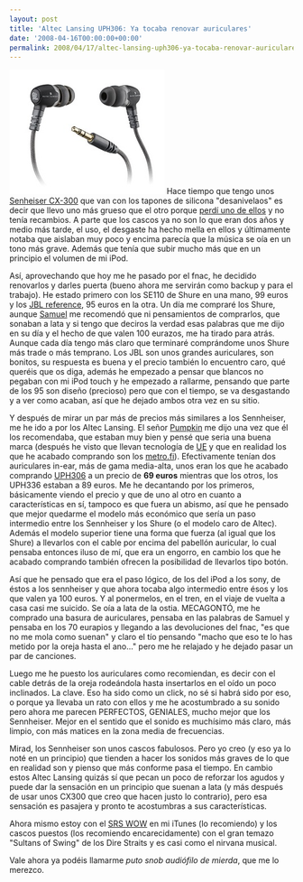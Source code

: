 ```yaml
---
layout: post
title: 'Altec Lansing UPH306: Ya tocaba renovar auriculares'
date: '2008-04-16T00:00:00+00:00'
permalink: 2008/04/17/altec-lansing-uph306-ya-tocaba-renovar-auriculares/
---
```

<img src="/assets/zz6e6541b4.jpg" alt="" title="altec lansing UPH306" width="275" height="221" class="derecha" /> Hace tiempo que tengo unos <a href="http://resistancefutile.com/2006/08/23/sennheiser-cx300-s/">Senheiser CX-300</a> que van con los tapones de silicona "desanivelaos" es decir que llevo uno más grueso que el otro porque <a href="http://resistancefutile.com/2007/12/10/mehagustadonomehagustado-09122007-version-london-baby-20/">perdí uno de ellos</a> y no tenía recambios. A parte que los cascos ya no son lo que eran dos años y medio más tarde, el uso, el desgaste ha hecho mella en ellos y últimamente notaba que aislaban muy poco y encima parecía que la música se oía en un tono más grave. Además que tenía que subir mucho más que en un principio el volumen de mi iPod. 

Así, aprovechando que hoy me he pasado por el fnac, he decidido renovarlos y darles puerta (bueno ahora me servirán como backup y para el trabajo). He estado primero con los SE110 de Shure en una mano, 99 euros y los <a href="http://www.jbl.com/home/products/product_detail.aspx?prod=JBLREF220WHT-H&CheckProduct=Y">JBL reference</a>, 95 euros en la otra. Un día me compraré los Shure, aunque <a href="http://sopmacsl.com">Samuel</a> me recomendó que ni pensamientos de comprarlos, que sonaban a lata y si tengo que deciros la verdad esas palabras que me dijo en su día y el hecho de que valen 100 eurazos, me ha tirado para atrás. Aunque cada día tengo más claro que terminaré comprándome unos Shure más trade o más temprano. Los JBL son unos grandes auriculares, son bonitos, su respuesta es buena y el precio también lo encuentro caro, qué queréis que os diga, además he empezado a pensar que blancos no pegaban con mi iPod touch y he empezado a rallarme, pensando que parte de los 95 son diseño (precioso) pero que con el tiempo, se va desgastando y a ver como acaban, así que he dejado ambos otra vez en su sitio. 

Y después de mirar un par más de precios más similares a los Sennheiser, me he ido a por los Altec Lansing. El señor <a href="http://intemperie79.wordpress.com">Pumpkin</a> me dijo una vez que él los recomendaba, que estaban muy bien y pensé que seria una buena marca (después he visto que llevan tecnología de <a href="http://www.ultimateears.com">UE</a> y que en realidad los que he acabado comprando son los <a href="http://www.ultimateears.com/_ultimateears/products/metrofi/metrofi2_description.php">metro.fi</a>). Efectivamente tenían dos auriculares in-ear, más de gama media-alta, unos eran los que he acabado comprando <a href="http://www.alteclansing.com/index.php?file=north_product_detail&iproduct_id=81">UPH306</a> a un precio de <strong>69 euros</strong> mientras que los otros, los UPH336 estaban a 89 euros. Me he decantando por los primeros, básicamente viendo el precio y que de uno al otro en cuanto a características en sí, tampoco es que fuera un abismo, así que he pensado que mejor quedarme el modelo más económico que sería un paso intermedio entre los Sennheiser y los Shure (o el modelo caro de Altec). Además el modelo superior tiene una forma que fuerza (al igual que los Shure) a llevarlos con el cable por encima del pabellón auricular, lo cual pensaba entonces iluso de mí, que era un engorro, en cambio los que he acabado comprando también ofrecen la posibilidad de llevarlos tipo botón.
<!--more-->
Así que he pensado que era el paso lógico, de los del iPod a los sony, de éstos a los sennheiser y que ahora tocaba algo intermedio entre ésos y los que valen ya 100 euros. Y al ponermelos, en el tren, en el viaje de vuelta a casa casi me suicido. Se oía a lata de la ostia. MECAGONTÓ, me he comprado una basura de auriculares, pensaba en las palabras de Samuel y pensaba en los 70 eurapios y llegando a las devoluciones del fnac, "es que no me mola como suenan" y claro el tío pensando "macho que eso te lo has metido por la oreja hasta el ano..." pero me he relajado y he dejado pasar un par de canciones.

Luego me he puesto los auriculares como recomiendan, es decir con el cable detrás de la oreja rodeándola hasta insertarlos en el oído un poco inclinados. La clave. Eso ha sido como un click, no sé si habrá sido por eso, o porque ya llevaba un rato con ellos y me he acostumbrado a su sonido pero ahora me parecen PERFECTOS, GENIALES, mucho mejor que los Sennheiser. Mejor en el sentido que el sonido es muchísimo más claro, más limpio, con más matices en la zona media de frecuencias. 

Mirad, los Sennheiser son unos cascos fabulosos. Pero yo creo (y eso ya lo noté en un principio) que tienden a hacer los sonidos más graves de lo que en realidad son y pienso que más conforme pasa el tiempo. En cambio estos Altec Lansing quizás sí que pecan un poco de reforzar los agudos y puede dar la sensación en un principio que suenan a lata (y más después de usar unos CX300 que creo que hacen justo lo contrario), pero esa sensación es pasajera y pronto te acostumbras a sus características. 

Ahora mismo estoy con el <a href="http://www.genbeta.com/2008/04/11-srs-iwow-20-lo-probamos">SRS WOW</a> en mi iTunes (lo recomiendo) y los cascos puestos (los recomiendo encarecidamente) con el gran temazo "Sultans of Swing" de los Dire Straits y es casi como el nirvana musical.

Vale ahora ya podéis llamarme <em>puto snob audiófilo de mierda</em>, que me lo merezco. 








